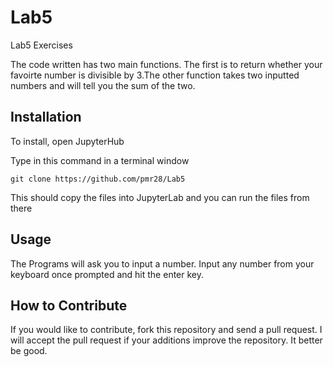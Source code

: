 # Lab5
Lab5 Exercises

The code written has two main functions. The first is to return whether your favoirte number is divisible by 3.The other function takes two inputted numbers and will tell you the sum of the two.  

## Installation

To install, open JupyterHub

Type in this command in a terminal window

```git clone https://github.com/pmr28/Lab5 ```

This should copy the files into JupyterLab and you can run the files from there


## Usage

The Programs will ask you to input a number. Input any number from your keyboard once prompted and hit the enter key. 

## How to Contribute

If you would like to contribute, fork this repository and send a pull request. I will accept the pull request if your additions improve the repository. It better be good.



